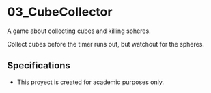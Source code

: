 # 03_CubeCollector
A game about collecting cubes and killing spheres.

Collect cubes before the timer runs out, but watchout for the spheres.

## Specifications
* This proyect is created for academic purposes only.

